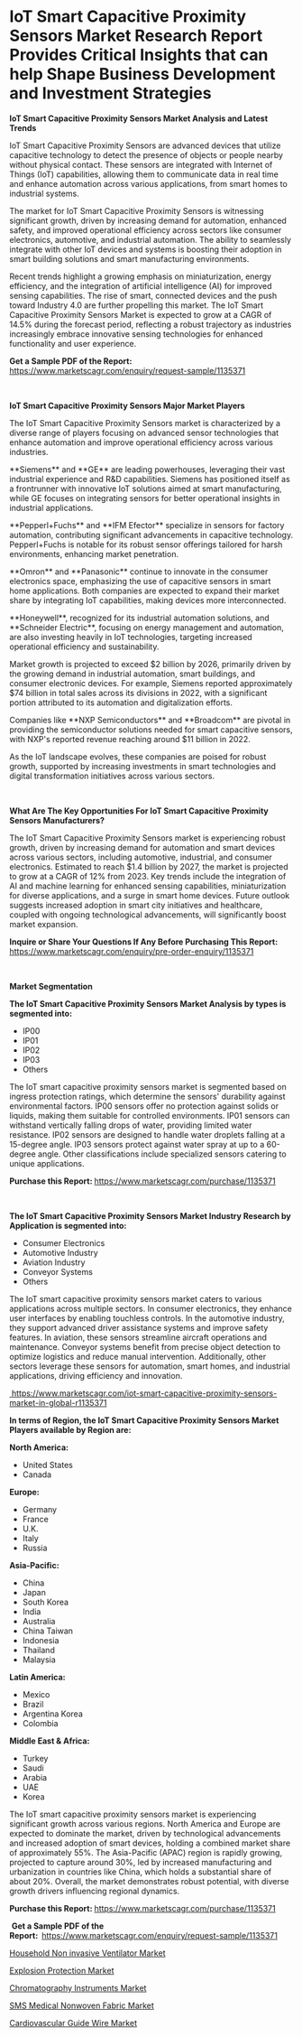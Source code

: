 <p><h1>IoT Smart Capacitive Proximity Sensors Market Research Report Provides Critical Insights that can help Shape Business Development and Investment Strategies</h1></p><p><strong>IoT Smart Capacitive Proximity Sensors Market Analysis and Latest Trends</strong></p>
<p><p>IoT Smart Capacitive Proximity Sensors are advanced devices that utilize capacitive technology to detect the presence of objects or people nearby without physical contact. These sensors are integrated with Internet of Things (IoT) capabilities, allowing them to communicate data in real time and enhance automation across various applications, from smart homes to industrial systems.</p><p>The market for IoT Smart Capacitive Proximity Sensors is witnessing significant growth, driven by increasing demand for automation, enhanced safety, and improved operational efficiency across sectors like consumer electronics, automotive, and industrial automation. The ability to seamlessly integrate with other IoT devices and systems is boosting their adoption in smart building solutions and smart manufacturing environments.</p><p>Recent trends highlight a growing emphasis on miniaturization, energy efficiency, and the integration of artificial intelligence (AI) for improved sensing capabilities. The rise of smart, connected devices and the push toward Industry 4.0 are further propelling this market. The IoT Smart Capacitive Proximity Sensors Market is expected to grow at a CAGR of 14.5% during the forecast period, reflecting a robust trajectory as industries increasingly embrace innovative sensing technologies for enhanced functionality and user experience.</p></p>
<p><strong>Get a Sample PDF of the Report:&nbsp;</strong> <a href="https://www.marketscagr.com/enquiry/request-sample/1135371?utm_campaign=1349&utm_medium=2&utm_source=Github&utm_content=ia&utm_term=13102024&utm_id=iot-smart-capacitive-proximity-sensors">https://www.marketscagr.com/enquiry/request-sample/1135371</a></p>
<p>&nbsp;</p>
<p><strong>IoT Smart Capacitive Proximity Sensors Major Market Players</strong></p>
<p><p>The IoT Smart Capacitive Proximity Sensors market is characterized by a diverse range of players focusing on advanced sensor technologies that enhance automation and improve operational efficiency across various industries.</p><p>**Siemens** and **GE** are leading powerhouses, leveraging their vast industrial experience and R&D capabilities. Siemens has positioned itself as a frontrunner with innovative IoT solutions aimed at smart manufacturing, while GE focuses on integrating sensors for better operational insights in industrial applications.</p><p>**Pepperl+Fuchs** and **IFM Efector** specialize in sensors for factory automation, contributing significant advancements in capacitive technology. Pepperl+Fuchs is notable for its robust sensor offerings tailored for harsh environments, enhancing market penetration.</p><p>**Omron** and **Panasonic** continue to innovate in the consumer electronics space, emphasizing the use of capacitive sensors in smart home applications. Both companies are expected to expand their market share by integrating IoT capabilities, making devices more interconnected.</p><p>**Honeywell**, recognized for its industrial automation solutions, and **Schneider Electric**, focusing on energy management and automation, are also investing heavily in IoT technologies, targeting increased operational efficiency and sustainability.</p><p>Market growth is projected to exceed $2 billion by 2026, primarily driven by the growing demand in industrial automation, smart buildings, and consumer electronic devices. For example, Siemens reported approximately $74 billion in total sales across its divisions in 2022, with a significant portion attributed to its automation and digitalization efforts.</p><p>Companies like **NXP Semiconductors** and **Broadcom** are pivotal in providing the semiconductor solutions needed for smart capacitive sensors, with NXP's reported revenue reaching around $11 billion in 2022.</p><p>As the IoT landscape evolves, these companies are poised for robust growth, supported by increasing investments in smart technologies and digital transformation initiatives across various sectors.</p></p>
<p>&nbsp;</p>
<p><strong>What Are The Key Opportunities For IoT Smart Capacitive Proximity Sensors Manufacturers?</strong></p>
<p><p>The IoT Smart Capacitive Proximity Sensors market is experiencing robust growth, driven by increasing demand for automation and smart devices across various sectors, including automotive, industrial, and consumer electronics. Estimated to reach $1.4 billion by 2027, the market is projected to grow at a CAGR of 12% from 2023. Key trends include the integration of AI and machine learning for enhanced sensing capabilities, miniaturization for diverse applications, and a surge in smart home devices. Future outlook suggests increased adoption in smart city initiatives and healthcare, coupled with ongoing technological advancements, will significantly boost market expansion.</p></p>
<p><strong>Inquire or Share Your Questions If Any Before Purchasing This Report:</strong> <a href="https://www.marketscagr.com/enquiry/pre-order-enquiry/1135371?utm_campaign=1349&utm_medium=2&utm_source=Github&utm_content=ia&utm_term=13102024&utm_id=iot-smart-capacitive-proximity-sensors">https://www.marketscagr.com/enquiry/pre-order-enquiry/1135371</a></p>
<p>&nbsp;</p>
<p><strong>Market Segmentation</strong></p>
<p><strong>The IoT Smart Capacitive Proximity Sensors Market Analysis by types is segmented into:</strong></p>
<p><ul><li>IP00</li><li>IP01</li><li>IP02</li><li>IP03</li><li>Others</li></ul></p>
<p><p>The IoT smart capacitive proximity sensors market is segmented based on ingress protection ratings, which determine the sensors' durability against environmental factors. IP00 sensors offer no protection against solids or liquids, making them suitable for controlled environments. IP01 sensors can withstand vertically falling drops of water, providing limited water resistance. IP02 sensors are designed to handle water droplets falling at a 15-degree angle. IP03 sensors protect against water spray at up to a 60-degree angle. Other classifications include specialized sensors catering to unique applications.</p></p>
<p><strong>Purchase this Report:&nbsp;</strong><a href="https://www.marketscagr.com/purchase/1135371?utm_campaign=1349&utm_medium=2&utm_source=Github&utm_content=ia&utm_term=13102024&utm_id=iot-smart-capacitive-proximity-sensors">https://www.marketscagr.com/purchase/1135371</a></p>
<p>&nbsp;</p>
<p><strong>The IoT Smart Capacitive Proximity Sensors Market Industry Research by Application is segmented into:</strong></p>
<p><ul><li>Consumer Electronics</li><li>Automotive Industry</li><li>Aviation Industry</li><li>Conveyor Systems</li><li>Others</li></ul></p>
<p><p>The IoT smart capacitive proximity sensors market caters to various applications across multiple sectors. In consumer electronics, they enhance user interfaces by enabling touchless controls. In the automotive industry, they support advanced driver assistance systems and improve safety features. In aviation, these sensors streamline aircraft operations and maintenance. Conveyor systems benefit from precise object detection to optimize logistics and reduce manual intervention. Additionally, other sectors leverage these sensors for automation, smart homes, and industrial applications, driving efficiency and innovation.</p></p>
<p><a href="https://www.marketscagr.com/iot-smart-capacitive-proximity-sensors-market-in-global-r1135371?utm_campaign=1349&utm_medium=2&utm_source=Github&utm_content=ia&utm_term=13102024&utm_id=iot-smart-capacitive-proximity-sensors">&nbsp;https://www.marketscagr.com/iot-smart-capacitive-proximity-sensors-market-in-global-r1135371</a></p>
<p><strong>In terms of Region, the IoT Smart Capacitive Proximity Sensors Market Players available by Region are:</strong></p>
<p>
    <p> <strong> North America: </strong>
        <ul>
            <li>United States</li>
            <li>Canada</li>
        </ul>
        </p> 
    <p> <strong> Europe: </strong>
        <ul>
            <li>Germany</li>
            <li>France</li>
            <li>U.K.</li>
            <li>Italy</li>
            <li>Russia</li>
        </ul>
        </p> 
    <p> <strong> Asia-Pacific: </strong>
        <ul>
            <li>China</li>
            <li>Japan</li>
            <li>South Korea</li>
            <li>India</li>
            <li>Australia</li>
            <li>China Taiwan</li>
            <li>Indonesia</li>
            <li>Thailand</li>
            <li>Malaysia</li>
        </ul>
        </p> 
    <p> <strong> Latin America: </strong>
        <ul>
            <li>Mexico</li>
            <li>Brazil</li>
            <li>Argentina Korea</li>
            <li>Colombia</li>
        </ul>
        </p> 
    <p> <strong> Middle East & Africa: </strong>
        <ul>
            <li>Turkey</li>
            <li>Saudi</li>
            <li>Arabia</li>
            <li>UAE</li>
            <li>Korea</li>
        </ul>
    </p>
    </p>
<p><p>The IoT smart capacitive proximity sensors market is experiencing significant growth across various regions. North America and Europe are expected to dominate the market, driven by technological advancements and increased adoption of smart devices, holding a combined market share of approximately 55%. The Asia-Pacific (APAC) region is rapidly growing, projected to capture around 30%, led by increased manufacturing and urbanization in countries like China, which holds a substantial share of about 20%. Overall, the market demonstrates robust potential, with diverse growth drivers influencing regional dynamics.</p></p>
<p><strong>Purchase this Report: </strong><a href="https://www.marketscagr.com/purchase/1135371?utm_campaign=1349&utm_medium=2&utm_source=Github&utm_content=ia&utm_term=13102024&utm_id=iot-smart-capacitive-proximity-sensors">https://www.marketscagr.com/purchase/1135371</a></p>
<p>&nbsp;<strong>Get a Sample PDF of the Report:&nbsp;&nbsp;</strong><a href="https://www.marketscagr.com/enquiry/request-sample/1135371?utm_campaign=1349&utm_medium=2&utm_source=Github&utm_content=ia&utm_term=13102024&utm_id=iot-smart-capacitive-proximity-sensors">https://www.marketscagr.com/enquiry/request-sample/1135371</a></p>
<p><strong></strong></p>
<p><p><a href="https://www.linkedin.com/pulse/market-forecasting-change-global-household-non-invasive-ventilator-m1bje?utm_campaign=1349&utm_medium=2&utm_source=Github&utm_content=ia&utm_term=13102024&utm_id=iot-smart-capacitive-proximity-sensors">Household Non invasive Ventilator Market</a></p><p><a href="https://issuu.com/reportprime-2/docs/explosion-protection-market-size-20_6dc8059eea07fc?utm_campaign=1349&utm_medium=2&utm_source=Github&utm_content=ia&utm_term=13102024&utm_id=iot-smart-capacitive-proximity-sensors">Explosion Protection Market</a></p><p><a href="https://issuu.com/reportprime-2/docs/chromatography-instruments-market-s_133c49d7fdcc74?utm_campaign=1349&utm_medium=2&utm_source=Github&utm_content=ia&utm_term=13102024&utm_id=iot-smart-capacitive-proximity-sensors">Chromatography Instruments Market</a></p><p><a href="https://www.linkedin.com/pulse/sms-medical-nonwoven-fabric-market-trends-strategic-insights-yhu5e?utm_campaign=1349&utm_medium=2&utm_source=Github&utm_content=ia&utm_term=13102024&utm_id=iot-smart-capacitive-proximity-sensors">SMS Medical Nonwoven Fabric Market</a></p><p><a href="https://www.linkedin.com/pulse/navigating-global-cardiovascular-guide-wire-market-landscape-drrue?utm_campaign=1349&utm_medium=2&utm_source=Github&utm_content=ia&utm_term=13102024&utm_id=iot-smart-capacitive-proximity-sensors">Cardiovascular Guide Wire Market</a></p></p>